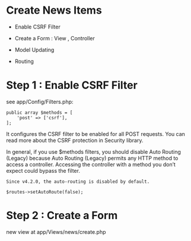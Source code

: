 # Create News Items

- Enable CSRF Filter

- Create a Form : View , Controller

- Model Updating

- Routing 


# Step 1 : Enable CSRF Filter

see  app/Config/Filters.php:

    public array $methods = [
        'post' => ['csrf'],
    ];

It configures the CSRF filter to be enabled for all POST requests. You can read more about the CSRF protection in Security library.

In general, if you use $methods filters, you should disable Auto Routing (Legacy) because Auto Routing (Legacy) permits any HTTP method to access a controller. Accessing the controller with a method you don’t expect could bypass the filter.
    
    Since v4.2.0, the auto-routing is disabled by default.

    $routes->setAutoRoute(false);

# Step 2 : Create a Form 

new view at app/Views/news/create.php


